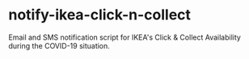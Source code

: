 # notify-ikea-click-n-collect
Email and SMS notification script for IKEA's Click &amp; Collect Availability during the COVID-19 situation.
